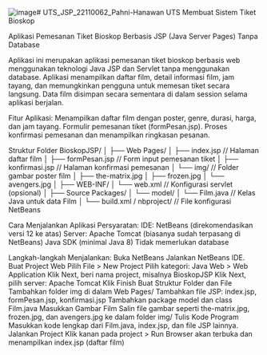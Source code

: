 ![image](https://github.com/user-attachments/assets/eb8573ec-1fc0-4ee7-8466-038c755dbc40)# UTS_JSP_22110062_Pahni-Hanawan
UTS Membuat Sistem Tiket Bioskop

Aplikasi Pemesanan Tiket Bioskop Berbasis JSP (Java Server Pages) Tanpa Database

Aplikasi ini merupakan aplikasi pemesanan tiket bioskop berbasis web menggunakan teknologi Java JSP dan Servlet tanpa menggunakan database. Aplikasi menampilkan daftar film, detail informasi film, jam tayang, dan memungkinkan pengguna untuk memesan tiket secara langsung. Data film disimpan secara sementara di dalam session selama aplikasi berjalan.

Fitur Aplikasi:
Menampilkan daftar film dengan poster, genre, durasi, harga, dan jam tayang.
Formulir pemesanan tiket (formPesan.jsp).
Proses konfirmasi pemesanan dan menampilkan ringkasan pesanan.

Struktur Folder
BioskopJSP/
│
├── Web Pages/
│   ├── index.jsp               // Halaman daftar film
│   ├── formPesan.jsp           // Form input pemesanan tiket
│   ├── konfirmasi.jsp          // Halaman konfirmasi pemesanan
│   └── img/                    // Folder gambar poster film
│       ├── the-matrix.jpg
│       ├── frozen.jpg
│       └── avengers.jpg
│
├── WEB-INF/
│   └── web.xml                 // Konfigurasi servlet (opsional)
│
├── Source Packages/
│   └── model/
│       └── Film.java           // Kelas Java untuk data Film
│
└── build.xml / nbproject/      // File konfigurasi NetBeans

Cara Menjalankan Aplikasi
Persyaratan:
IDE: NetBeans (direkomendasikan versi 12 ke atas)
Server: Apache Tomcat (biasanya sudah terpasang di NetBeans)
Java SDK (minimal Java 8)
Tidak memerlukan database

Langkah-langkah Menjalankan:
Buka NetBeans
Jalankan NetBeans IDE.
Buat Project Web
Pilih File > New Project
Pilih kategori: Java Web > Web Application
Klik Next, beri nama project, misalnya BioskopJSP
Klik Next, pilih server: Apache Tomcat
Klik Finish
Buat Struktur Folder dan File
Tambahkan folder img di dalam Web Pages/
Tambahkan file JSP: index.jsp, formPesan.jsp, konfirmasi.jsp
Tambahkan package model dan class Film.java
Masukkan Gambar Film
Salin file gambar seperti the-matrix.jpg, frozen.jpg, dan avengers.jpg ke dalam folder img/
Tulis Kode Program
Masukkan kode lengkap dari Film.java, index.jsp, dan file JSP lainnya.
Jalankan Project
Klik kanan pada project > Run
Browser akan terbuka dan menampilkan index.jsp (daftar film)


